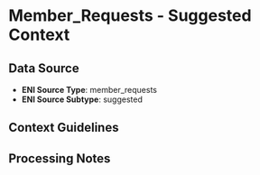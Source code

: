 # Member_Requests - Suggested Context

## Data Source
- **ENI Source Type**: member_requests
- **ENI Source Subtype**: suggested

## Context Guidelines

<!-- Add your context guidelines here -->

## Processing Notes

<!-- Add any specific processing notes for this data type -->
